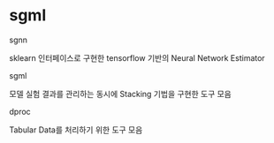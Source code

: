 # sgml

sgnn

sklearn 인터페이스로 구현한 tensorflow 기반의 Neural Network Estimator

sgml

모델 실험 결과를 관리하는 동시에 Stacking 기법을 구현한 도구 모음

dproc

Tabular Data를 처리하기 위한 도구 모음
